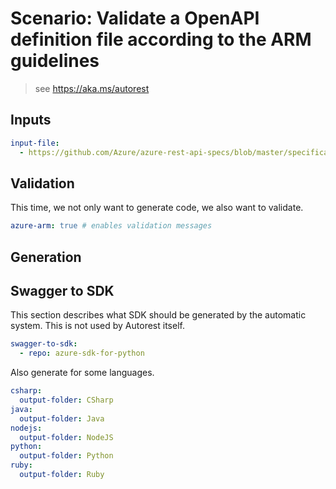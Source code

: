 # Scenario: Validate a OpenAPI definition file according to the ARM guidelines 

> see https://aka.ms/autorest

## Inputs

``` yaml 
input-file:
  - https://github.com/Azure/azure-rest-api-specs/blob/master/specification/compute/resource-manager/Microsoft.Compute/2017-03-30/compute.json
```

## Validation

This time, we not only want to generate code, we also want to validate.

``` yaml
azure-arm: true # enables validation messages
```

## Generation

## Swagger to SDK

This section describes what SDK should be generated by the automatic system.
This is not used by Autorest itself.

``` yaml $(swagger-to-sdk)
swagger-to-sdk:
  - repo: azure-sdk-for-python
```

Also generate for some languages.

``` yaml 
csharp:
  output-folder: CSharp
java:
  output-folder: Java
nodejs:
  output-folder: NodeJS
python:
  output-folder: Python
ruby:
  output-folder: Ruby
```